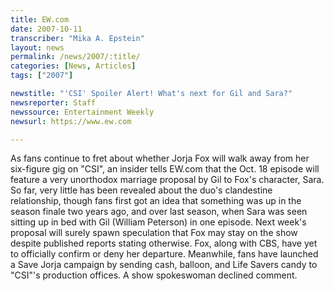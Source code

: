 ```yaml
---
title: EW.com
date: 2007-10-11
transcriber: "Mika A. Epstein"
layout: news
permalink: /news/2007/:title/
categories: [News, Articles]
tags: ["2007"]

newstitle: "'CSI' Spoiler Alert! What's next for Gil and Sara?"
newsreporter: Staff
newssource: Entertainment Weekly
newsurl: https://www.ew.com

---
```


As fans continue to fret about whether Jorja Fox will walk away from her six-figure gig on "CSI", an insider tells EW.com that the Oct. 18 episode will feature a very unorthodox marriage proposal by Gil to Fox's character, Sara. So far, very little has been revealed about the duo's clandestine relationship, though fans first got an idea that something was up in the season finale two years ago, and over last season, when Sara was seen sitting up in bed with Gil (William Peterson) in one episode. Next week's proposal will surely spawn speculation that Fox may stay on the show despite published reports stating otherwise. Fox, along with CBS, have yet to officially confirm or deny her departure. Meanwhile, fans have launched a Save Jorja campaign by sending cash, balloon, and Life Savers candy to "CSI"'s production offices. A show spokeswoman declined comment.
